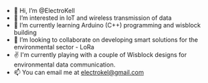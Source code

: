 - 👋 Hi, I’m @ElectroKell
- 👀 I’m interested in IoT and wireless transmission of data
- 🌱 I’m currently learning Arduino (C++) programming and wisblock building
- 💞️ I’m looking to collaborate on developing smart solutions for the environmental sector - LoRa 
- ✌  I'm currently playing with a couple of Wisblock designs for environmental data communication. 
- 📫 You can email me at electrokel@gmail.com

<!---
ElectroKell/ElectroKell is a ✨ special ✨ repository because its `README.md` (this file) appears on your GitHub profile.
You can click the Preview link to take a look at your changes.
--->
